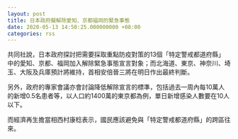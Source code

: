 ```yaml
---
layout: post
title: 日本政府擬解除愛知、京都福岡的緊急事態
date: 2020-05-13 14:50:25.000000000 +08:00
categories: rss
---
```


共同社說，日本政府探討把需要採取重點防疫對策的13個「特定警戒都道府縣」中的愛知、京都、福岡加入解除緊急事態宣言對象；而北海道、東京、神奈川、埼玉、大阪及兵庫預計將維持，首相安倍晉三將在明日作出最終判斷。

另外，政府的專家會議亦會討論降低解除宣言的標準，包括過去一周內每10萬人的新增0.5名患者等，以人口約1400萬的東京都為例，單日新增感染人數要在10人以下。

而經濟再生擔當相西村康稔表示，國民應該避免與「特定警戒都道府縣」的跨區往來。
